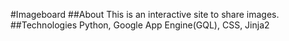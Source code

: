 #Imageboard
##About
This is an interactive site to share images.
##Technologies
Python, Google App Engine(GQL), CSS, Jinja2
